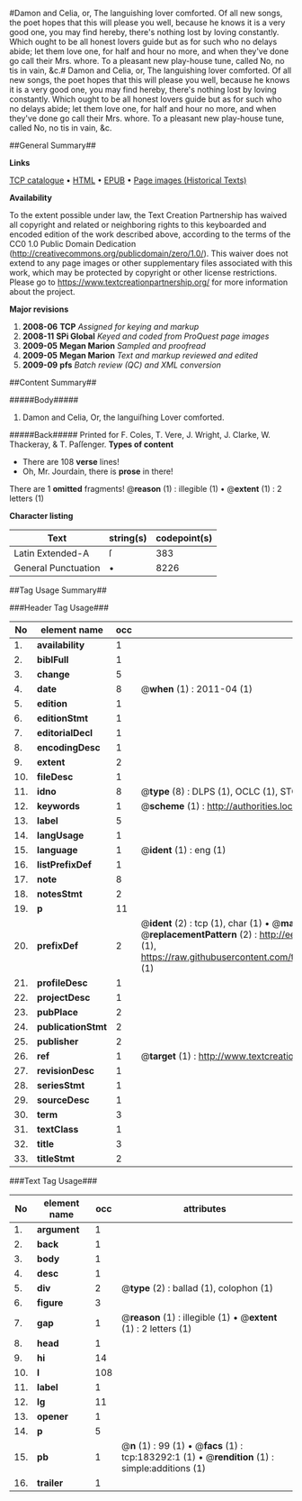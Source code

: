 #Damon and Celia, or, The languishing lover comforted. Of all new songs, the poet hopes that this will please you well, because he knows it is a very good one, you may find hereby, there's nothing lost by loving constantly. Which ought to be all honest lovers guide but as for such who no delays abide; let them love one, for half and hour no more, and when they've done go call their Mrs. whore. To a pleasant new play-house tune, called No, no tis in vain, &c.#
Damon and Celia, or, The languishing lover comforted. Of all new songs, the poet hopes that this will please you well, because he knows it is a very good one, you may find hereby, there's nothing lost by loving constantly. Which ought to be all honest lovers guide but as for such who no delays abide; let them love one, for half and hour no more, and when they've done go call their Mrs. whore. To a pleasant new play-house tune, called No, no tis in vain, &c.

##General Summary##

**Links**

[TCP catalogue](http://www.ota.ox.ac.uk/tcp/)  • 
[HTML](http://tei.it.ox.ac.uk/tcp/Texts-HTML/free/B02/B02708.html)  • 
[EPUB](http://tei.it.ox.ac.uk/tcp/Texts-EPUB/free/B02/B02708.epub) • 
[Page images (Historical Texts)](https://historicaltexts.jisc.ac.uk/eebo-99882713e)

**Availability**

To the extent possible under law, the Text Creation Partnership has waived all copyright and related or neighboring rights to this keyboarded and encoded edition of the work described above, according to the terms of the CC0 1.0 Public Domain Dedication (http://creativecommons.org/publicdomain/zero/1.0/). This waiver does not extend to any page images or other supplementary files associated with this work, which may be protected by copyright or other license restrictions. Please go to https://www.textcreationpartnership.org/ for more information about the project.

**Major revisions**

1. __2008-06__ __TCP__ *Assigned for keying and markup*
1. __2008-11__ __SPi Global__ *Keyed and coded from ProQuest page images*
1. __2009-05__ __Megan Marion__ *Sampled and proofread*
1. __2009-05__ __Megan Marion__ *Text and markup reviewed and edited*
1. __2009-09__ __pfs__ *Batch review (QC) and XML conversion*

##Content Summary##

#####Body#####

1. Damon and Celia, Or, the languiſhing Lover comforted.

#####Back#####
Printed for F. Coles, T. Vere, J. Wright, J. Clarke, W. Thackeray, & T. Paſſenger.
**Types of content**

  * There are 108 **verse** lines!
  * Oh, Mr. Jourdain, there is **prose** in there!

There are 1 **omitted** fragments! 
 @__reason__ (1) : illegible (1)  •  @__extent__ (1) : 2 letters (1)

**Character listing**


|Text|string(s)|codepoint(s)|
|---|---|---|
|Latin Extended-A|ſ|383|
|General Punctuation|•|8226|

##Tag Usage Summary##

###Header Tag Usage###

|No|element name|occ|attributes|
|---|---|---|---|
|1.|__availability__|1||
|2.|__biblFull__|1||
|3.|__change__|5||
|4.|__date__|8| @__when__ (1) : 2011-04 (1)|
|5.|__edition__|1||
|6.|__editionStmt__|1||
|7.|__editorialDecl__|1||
|8.|__encodingDesc__|1||
|9.|__extent__|2||
|10.|__fileDesc__|1||
|11.|__idno__|8| @__type__ (8) : DLPS (1), OCLC (1), STC (3), EEBO-CITATION (1), PROQUEST (1), VID (1)|
|12.|__keywords__|1| @__scheme__ (1) : http://authorities.loc.gov/ (1)|
|13.|__label__|5||
|14.|__langUsage__|1||
|15.|__language__|1| @__ident__ (1) : eng (1)|
|16.|__listPrefixDef__|1||
|17.|__note__|8||
|18.|__notesStmt__|2||
|19.|__p__|11||
|20.|__prefixDef__|2| @__ident__ (2) : tcp (1), char (1)  •  @__matchPattern__ (2) : ([0-9\-]+):([0-9IVX]+) (1), (.+) (1)  •  @__replacementPattern__ (2) : http://eebo.chadwyck.com/downloadtiff?vid=$1&page=$2 (1), https://raw.githubusercontent.com/textcreationpartnership/Texts/master/tcpchars.xml#$1 (1)|
|21.|__profileDesc__|1||
|22.|__projectDesc__|1||
|23.|__pubPlace__|2||
|24.|__publicationStmt__|2||
|25.|__publisher__|2||
|26.|__ref__|1| @__target__ (1) : http://www.textcreationpartnership.org/docs/. (1)|
|27.|__revisionDesc__|1||
|28.|__seriesStmt__|1||
|29.|__sourceDesc__|1||
|30.|__term__|3||
|31.|__textClass__|1||
|32.|__title__|3||
|33.|__titleStmt__|2||


###Text Tag Usage###

|No|element name|occ|attributes|
|---|---|---|---|
|1.|__argument__|1||
|2.|__back__|1||
|3.|__body__|1||
|4.|__desc__|1||
|5.|__div__|2| @__type__ (2) : ballad (1), colophon (1)|
|6.|__figure__|3||
|7.|__gap__|1| @__reason__ (1) : illegible (1)  •  @__extent__ (1) : 2 letters (1)|
|8.|__head__|1||
|9.|__hi__|14||
|10.|__l__|108||
|11.|__label__|1||
|12.|__lg__|11||
|13.|__opener__|1||
|14.|__p__|5||
|15.|__pb__|1| @__n__ (1) : 99 (1)  •  @__facs__ (1) : tcp:183292:1 (1)  •  @__rendition__ (1) : simple:additions (1)|
|16.|__trailer__|1||
